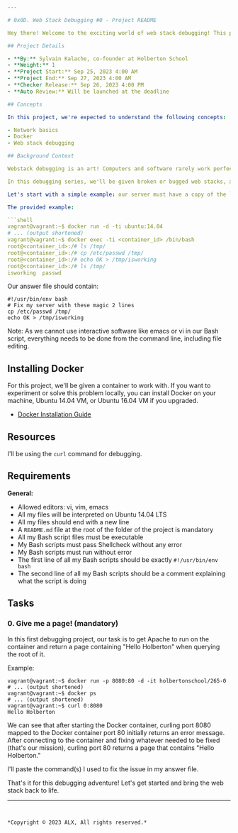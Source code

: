 ```yaml
---

# 0x0D. Web Stack Debugging #0 - Project README

Hey there! Welcome to the exciting world of web stack debugging! This project is all about mastering the art of debugging web stacks, an essential skill for any Full-Stack Software Engineer. Let's dive in!

## Project Details

- **By:** Sylvain Kalache, co-founder at Holberton School
- **Weight:** 1
- **Project Start:** Sep 25, 2023 4:00 AM
- **Project End:** Sep 27, 2023 4:00 AM
- **Checker Release:** Sep 26, 2023 4:00 PM
- **Auto Review:** Will be launched at the deadline

## Concepts

In this project, we're expected to understand the following concepts:

- Network basics
- Docker
- Web stack debugging

## Background Context

Webstack debugging is an art! Computers and software rarely work perfectly, and that's where debugging comes in. As Full-Stack Software Engineers, it's crucial to master the skill of debugging web stacks.

In this debugging series, we'll be given broken or bugged web stacks, and our ultimate goal is to come up with a Bash script that, once executed, will bring the web stack back to a working state. But before we write that Bash script, we need to figure out what's going wrong and fix it manually.

Let's start with a simple example: our server must have a copy of the `/etc/passwd` file in `/tmp`, and it must have a file named `/tmp/isworking` containing the string "OK." Without these two elements, our web application cannot work.

The provided example:

```shell
vagrant@vagrant:~$ docker run -d -ti ubuntu:14.04
# ... (output shortened)
vagrant@vagrant:~$ docker exec -ti <container_id> /bin/bash
root@<container_id>:/# ls /tmp/
root@<container_id>:/# cp /etc/passwd /tmp/
root@<container_id>:/# echo OK > /tmp/isworking
root@<container_id>:/# ls /tmp/
isworking  passwd
```

Our answer file should contain:

```shell
#!/usr/bin/env bash
# Fix my server with these magic 2 lines
cp /etc/passwd /tmp/
echo OK > /tmp/isworking
```

Note: As we cannot use interactive software like emacs or vi in our Bash script, everything needs to be done from the command line, including file editing.

## Installing Docker

For this project, we'll be given a container to work with. If you want to experiment or solve this problem locally, you can install Docker on your machine, Ubuntu 14.04 VM, or Ubuntu 16.04 VM if you upgraded.

- [Docker Installation Guide](https://docs.docker.com/get-docker/)

## Resources

I'll be using the `curl` command for debugging.

## Requirements

**General:**
- Allowed editors: vi, vim, emacs
- All my files will be interpreted on Ubuntu 14.04 LTS
- All my files should end with a new line
- A `README.md` file at the root of the folder of the project is mandatory
- All my Bash script files must be executable
- My Bash scripts must pass Shellcheck without any error
- My Bash scripts must run without error
- The first line of all my Bash scripts should be exactly `#!/usr/bin/env bash`
- The second line of all my Bash scripts should be a comment explaining what the script is doing

## Tasks

### 0. Give me a page! (mandatory)

In this first debugging project, our task is to get Apache to run on the container and return a page containing "Hello Holberton" when querying the root of it.

Example:

```shell
vagrant@vagrant:~$ docker run -p 8080:80 -d -it holbertonschool/265-0
# ... (output shortened)
vagrant@vagrant:~$ docker ps
# ... (output shortened)
vagrant@vagrant:~$ curl 0:8080
Hello Holberton
```

We can see that after starting the Docker container, curling port 8080 mapped to the Docker container port 80 initially returns an error message. After connecting to the container and fixing whatever needed to be fixed (that's our mission), curling port 80 returns a page that contains "Hello Holberton."

I'll paste the command(s) I used to fix the issue in my answer file.

That's it for this debugging adventure! Let's get started and bring the web stack back to life.

---
```


*Copyright © 2023 ALX, All rights reserved.*
